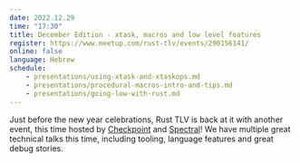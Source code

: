 ```yaml
---
date: 2022.12.29
time: "17:30"
title: December Edition - xtask, macros and low level features
register: https://www.meetup.com/rust-tlv/events/290156141/
online: false
language: Hebrew
schedule:
    - presentations/using-xtask-and-xtaskops.md
    - presentations/procedural-macros-intro-and-tips.md
    - presentations/going-low-with-rust.md
---
```


Just before the new year celebrations, Rust TLV is back at it with another event, this time hosted by [Checkpoint](https://www.checkpoint.com/) and [Spectral](https://spectralops.io/)! We have multiple great technical talks this time, including tooling, language features and great debug stories.


